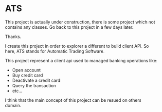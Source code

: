 # ATS

This project is actually under construction, there is some project which not contains any classes. Go back to this project in a few days later. 

Thanks.

I create this project in order to explorer a different to build client API.
So here, ATS stands for Automatic Trading Software.

This project represent a client api used to managed banking operations like:

* Open account
* Buy credit card
* Deactivate a credit card 
* Query the transaction
* etc...

I think that the main concept of this project can be resued on others domain.
